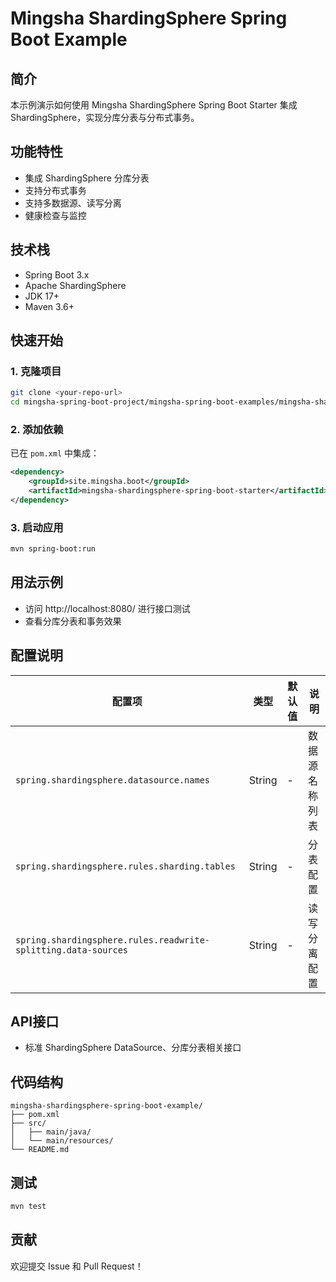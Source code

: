 # Mingsha ShardingSphere Spring Boot Example

## 简介

本示例演示如何使用 Mingsha ShardingSphere Spring Boot Starter 集成 ShardingSphere，实现分库分表与分布式事务。

## 功能特性

- 集成 ShardingSphere 分库分表
- 支持分布式事务
- 支持多数据源、读写分离
- 健康检查与监控

## 技术栈

- Spring Boot 3.x
- Apache ShardingSphere
- JDK 17+
- Maven 3.6+

## 快速开始

### 1. 克隆项目

```bash
git clone <your-repo-url>
cd mingsha-spring-boot-project/mingsha-spring-boot-examples/mingsha-shardingsphere-spring-boot-example
```

### 2. 添加依赖

已在 `pom.xml` 中集成：

```xml
<dependency>
    <groupId>site.mingsha.boot</groupId>
    <artifactId>mingsha-shardingsphere-spring-boot-starter</artifactId>
</dependency>
```

### 3. 启动应用

```bash
mvn spring-boot:run
```

## 用法示例

- 访问 http://localhost:8080/ 进行接口测试
- 查看分库分表和事务效果

## 配置说明

| 配置项 | 类型 | 默认值 | 说明 |
|--------|------|--------|------|
| `spring.shardingsphere.datasource.names` | String | - | 数据源名称列表 |
| `spring.shardingsphere.rules.sharding.tables` | String | - | 分表配置 |
| `spring.shardingsphere.rules.readwrite-splitting.data-sources` | String | - | 读写分离配置 |

## API接口

- 标准 ShardingSphere DataSource、分库分表相关接口

## 代码结构

```
mingsha-shardingsphere-spring-boot-example/
├── pom.xml
├── src/
│   ├── main/java/
│   └── main/resources/
└── README.md
```

## 测试

```bash
mvn test
```

## 贡献

欢迎提交 Issue 和 Pull Request！ 